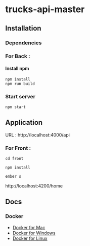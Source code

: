 # trucks-api-master

## Installation

### Dependencies

### For Back :

#### Install npm

```
npm install
npm run build
```

### Start server
`npm start`

## Application 
URL : http://localhost:4000/api

### For Front :

`cd front`

`npm install`

`ember s`

http://localhost:4200/home



## Docs

### Docker

* [Docker for Mac](https://docs.docker.com/docker-for-mac/)
* [Docker for Windows](https://docs.docker.com/docker-for-windows/)
* [Docker for Linux](https://docs.docker.com/engine/installation/linux/)
